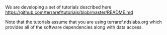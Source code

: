 We are developing a set of tutorials described here https://github.com/terraref/tutorials/blob/master/README.md

Note that the tutorials assume that you are using terraref.ndslabs.org which provides all of the software dependencies along with data access.
